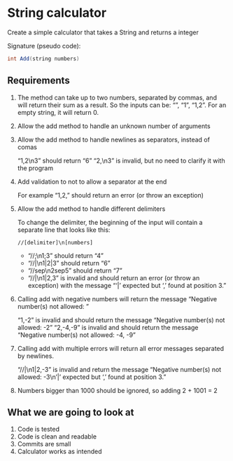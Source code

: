 # String calculator

Create a simple calculator that takes a String and returns a integer

Signature (pseudo code):

```java
int Add(string numbers)
```

## Requirements
1.  The method can take up to two numbers, separated by commas, and will return their sum as a result. So the inputs can be: “”, “1”, “1,2”. For an empty string, it will return 0.
2.  Allow the add method to handle an unknown number of arguments
3.  Allow the add method to handle newlines as separators, instead of comas

    “1,2\n3” should return “6”
    “2,\n3” is invalid, but no need to clarify it with the program

4.  Add validation to not to allow a separator at the end

    For example “1,2,” should return an error (or throw an exception)

5.  Allow the add method to handle different delimiters

    To change the delimiter, the beginning of the input will contain a separate line that looks like this:

    `//[delimiter]\n[numbers]`

    - “//;\n1;3” should return “4”
    - “//|\n1|2|3” should return “6”
    - “//sep\n2sep5” should return “7”
    - “//|\n1|2,3” is invalid and should return an error (or throw an exception) with the message “‘|’ expected but ‘,’ found at position 3.”

6.  Calling add with negative numbers will return the message “Negative number(s) not allowed: <negativeNumbers>”

    “1,-2” is invalid and should return the message “Negative number(s) not allowed: -2”
    “2,-4,-9” is invalid and should return the message “Negative number(s) not allowed: -4, -9”

7.  Calling add with multiple errors will return all error messages separated by newlines.

    “//|\n1|2,-3” is invalid and return the message “Negative number(s) not allowed: -3\n’|’ expected but ‘,’ found at position 3.”

8.  Numbers bigger than 1000 should be ignored, so adding 2 + 1001 = 2


## What we are going to look at

1.  Code is tested
2.  Code is clean and readable
3.  Commits are small
4.  Calculator works as intended
